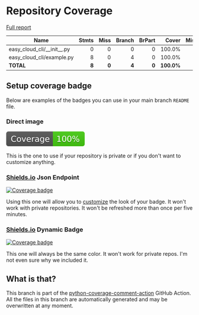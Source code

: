 # Repository Coverage

[Full report](https://htmlpreview.github.io/?https://github.com/mvp-projects/easy-cloud-cli/blob/python-coverage-comment-action-data/htmlcov/index.html)

| Name                             |    Stmts |     Miss |   Branch |   BrPart |      Cover |   Missing |
|--------------------------------- | -------: | -------: | -------: | -------: | ---------: | --------: |
| easy\_cloud\_cli/\_\_init\_\_.py |        0 |        0 |        0 |        0 |     100.0% |           |
| easy\_cloud\_cli/example.py      |        8 |        0 |        4 |        0 |     100.0% |           |
|                        **TOTAL** |    **8** |    **0** |    **4** |    **0** | **100.0%** |           |


## Setup coverage badge

Below are examples of the badges you can use in your main branch `README` file.

### Direct image

[![Coverage badge](https://raw.githubusercontent.com/mvp-projects/easy-cloud-cli/python-coverage-comment-action-data/badge.svg)](https://htmlpreview.github.io/?https://github.com/mvp-projects/easy-cloud-cli/blob/python-coverage-comment-action-data/htmlcov/index.html)

This is the one to use if your repository is private or if you don't want to customize anything.

### [Shields.io](https://shields.io) Json Endpoint

[![Coverage badge](https://img.shields.io/endpoint?url=https://raw.githubusercontent.com/mvp-projects/easy-cloud-cli/python-coverage-comment-action-data/endpoint.json)](https://htmlpreview.github.io/?https://github.com/mvp-projects/easy-cloud-cli/blob/python-coverage-comment-action-data/htmlcov/index.html)

Using this one will allow you to [customize](https://shields.io/endpoint) the look of your badge.
It won't work with private repositories. It won't be refreshed more than once per five minutes.

### [Shields.io](https://shields.io) Dynamic Badge

[![Coverage badge](https://img.shields.io/badge/dynamic/json?color=brightgreen&label=coverage&query=%24.message&url=https%3A%2F%2Fraw.githubusercontent.com%2Fmvp-projects%2Feasy-cloud-cli%2Fpython-coverage-comment-action-data%2Fendpoint.json)](https://htmlpreview.github.io/?https://github.com/mvp-projects/easy-cloud-cli/blob/python-coverage-comment-action-data/htmlcov/index.html)

This one will always be the same color. It won't work for private repos. I'm not even sure why we included it.

## What is that?

This branch is part of the
[python-coverage-comment-action](https://github.com/marketplace/actions/python-coverage-comment)
GitHub Action. All the files in this branch are automatically generated and may be
overwritten at any moment.